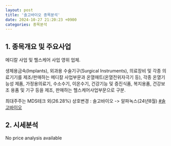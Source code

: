 ```yaml
---
layout: post
title: '솔고바이오 종목분석'
date: 2024-10-27 21:20:23 +0900
categories: 종목분석
---
```


## 1. 종목개요 및 주요사업

메디칼 사업 및 헬스케어 사업 영위 업체. 

생체용금속(Implants), 외과용 수술기구(Surgical Instruments), 의료장비 및 각종 의료기기를 제조/판매하는 메디칼 사업부문과 온열매트(온열전위자극기 등), 각종 온열기능성 제품, 가정용의료기, 수소수기, 이온수기, 건강기능 및 증진식품, 복지용품, 건강보조 용품 및 기구 등을 제조, 판매하는 헬스케어사업부문으로 구분. 

최대주주는 MDS테크 외(26.28%) 상호변경 : 솔고바이오 -> 알파녹스(24년8월)
[#솔고바이오](#)

## 2. 시세분석

No price analysis available
